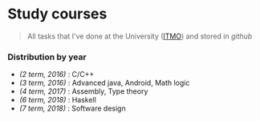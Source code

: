 # Study courses
> All tasks that I've done at the University ([ITMO](http://www.ifmo.ru/en/)) and stored in _github_

### Distribution by year

* _(2 term, 2016)_ : C/C++
* _(3 term, 2016)_ : Advanced java, Android, Math logic
* _(4 term, 2017)_ : Assembly, Type theory
* _(6 term, 2018)_ : Haskell
* _(7 term, 2018)_ : Software design
